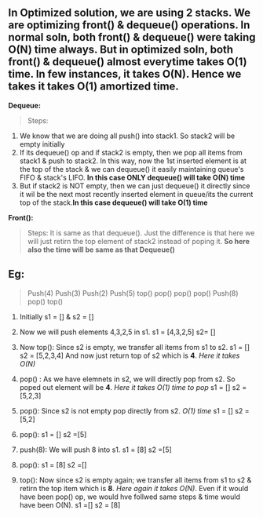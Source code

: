 ## In Optimized solution, we are using 2 stacks. We are optimizing front() & dequeue() operations. In normal soln, both front() & dequeue() were taking O(N) time always. But in optimized soln, both front() & dequeue() almost everytime takes O(1) time. In few instances, it takes O(N). Hence we takes it takes O(1) amortized time.

**Dequeue:**

> Steps:
1. We know that we are doing all push() into stack1. So stack2 will be empty initially
2. If its dequeue() op and if stack2 is empty, then we pop all items from stack1 & push to stack2. In this way, now the 1st inserted element is at the top of the stack & we can dequeue() it easily maintaining queue's FIFO & stack's LIFO. **In this case ONLY dequeue() will take O(N) time** 
3. But if stack2 is NOT empty, then we can just dequeue() it directly since it wil be the next most recently inserted element in queue/its the current top of the stack.**In this case dequeue() will take O(1) time** 

**Front():**

> Steps:
It is same as that dequeue(). Just the difference is that here we will just retirn the top element of stack2 instead of poping it. **So here also the time will be same as that Dequeue()**

## Eg:
> Push(4)
> Push(3)
> Push(2)
> Push(5)
> top()
> pop()
> pop()
> pop()
> Push(8)
> pop()
> top()

1. Initially s1 = [] & s2 = []
2. Now we will push elements 4,3,2,5 in s1.
    s1 = [4,3,2,5] s2= []

3. Now top(): Since s2 is empty, we transfer all items from s1 to s2.
    s1 = [] s2 = [5,2,3,4]
    And now just return top of s2 which is **4**. *Here it takes O(N)*

4. pop() : As we have elemnets in s2, we will directly pop from s2. So poped out element will be **4**. *Here it takes O(1) time to pop*
    s1 = [] s2 =[5,2,3]

5. pop(): Since s2 is not empty pop directly from s2. *O(1) time*
    s1 = [] s2 =[5,2]

6. pop(): s1 = [] s2 =[5]

7. push(8): We will push 8 into s1. s1 = [8] s2 =[5]

8. pop(): s1 = [8] s2 =[]

9. top(): Now since s2 is empty again; we transfer all items from s1 to s2 & retirn the top item which is **8**. *Here again it takes O(N)*. Even if it would have been pop() op, we would hve follwed same steps & time would have been O(N).
    s1 =[] s2 = [8]